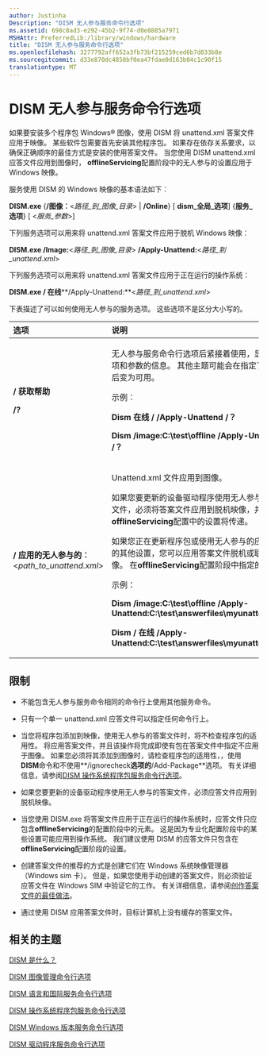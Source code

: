 ```yaml
---
author: Justinha
Description: "DISM 无人参与服务命令行选项"
ms.assetid: 698c8ad3-e292-45b2-9f74-d0e8885a7971
MSHAttr: PreferredLib:/library/windows/hardware
title: "DISM 无人参与服务命令行选项"
ms.openlocfilehash: 3277792aff652a3fb73bf215259ced6b7d033b8e
ms.sourcegitcommit: d33e870dc4850bf0ea47fdae0d163b04c1c90f15
translationtype: MT
---
```

# <a name="dism-unattended-servicing-command-line-options"></a>DISM 无人参与服务命令行选项


如果要安装多个程序包 Windows® 图像，使用 DISM 将 unattend.xml 答案文件应用于映像。 某些软件包需要首先安装其他程序包。 如果存在依存关系要求，以确保正确顺序的最佳方式是安装的使用答案文件。 当您使用 DISM unattend.xml 应答文件应用到图像时， **offlineServicing**配置阶段中的无人参与的设置应用于 Windows 映像。

服务使用 DISM 的 Windows 映像的基本语法如下︰

**DISM.exe** {**/图像︰**&lt;*路径\_到\_图像\_目录*&gt; | **/Online**} \[ **dism\_全局\_选项**\] {**服务\_选项**} \[ &lt;*服务\_参数*&gt;\]

下列服务选项可以用来将 unattend.xml 答案文件应用于脱机 Windows 映像︰

**DISM.exe /Image:**&lt;*路径\_到\_图像\_目录*&gt; **/Apply-Unattend:**&lt;*路径\_到\_unattend.xml*&gt;

下列服务选项可以用来将 unattend.xml 答案文件应用于正在运行的操作系统︰

**DISM.exe / 在线****/Apply-Unattend:**&lt;*路径\_到\_unattend.xml*&gt;

下表描述了可以如何使用无人参与的服务选项。 这些选项不是区分大小写的。

<table>
<colgroup>
<col width="50%" />
<col width="50%" />
</colgroup>
<thead>
<tr class="header">
<th align="left">选项</th>
<th align="left">说明</th>
</tr>
</thead>
<tbody>
<tr class="odd">
<td align="left"><p><strong>/ 获取帮助</strong></p>
<p><strong>/?</strong></p></td>
<td align="left"><p>无人参与服务命令行选项后紧接着使用，显示的选项和参数的信息。 其他主题可能会在指定了映像之后变为可用。</p>
<p>示例︰</p>
<p><strong>Dism 在线 / /Apply-Unattend /？</strong></p>
<p><strong>Dism /image:C:\test\offline /Apply-Unattend /？</strong></p></td>
</tr>
<tr class="even">
<td align="left"><p><strong>/ 应用的无人参与的︰</strong>&lt;<em>path_to_unattend.xml</em>&gt;</p></td>
<td align="left"><p>Unattend.xml 文件应用到图像。</p>
<p>如果您要更新的设备驱动程序使用无人参与的答案文件，必须将答案文件应用到脱机映像，并指定<strong>offlineServicing</strong>配置中的设置将传递。</p>
<p>如果您正在更新程序包或使用无人参与的应答文件的其他设置，您可以应用答案文件脱机或联机映像。 在<strong>offlineServicing</strong>配置阶段中指定的设置。</p>
<p>示例：</p>
<p><strong>Dism /image:C:\test\offline /Apply-Unattend:C:\test\answerfiles\myunattend.xml</strong></p>
<p><strong>Dism / 在线 /Apply-Unattend:C:\test\answerfiles\myunattend.xml</strong></p></td>
</tr>
</tbody>
</table>

 

## <a name="span-idlimitationsspanspan-idlimitationsspanspan-idlimitationsspanlimitations"></a><span id="Limitations"></span><span id="limitations"></span><span id="LIMITATIONS"></span>限制


-   不能包含无人参与服务命令相同的命令行上使用其他服务命令。

-   只有一个单一 unattend.xml 应答文件可以指定任何命令行上。

-   当您将程序包添加到映像，使用无人参与的答案文件时，将不检查程序包的适用性。 将应用答案文件，并且该操作将完成即使有包在答案文件中指定不应用于图像。 如果您必须将其添加到图像时，请检查程序包的适用性，，使用**DISM**命令和不使用**/ignorecheck**选项的**/Add-Package**选项。 有关详细信息，请参阅[DISM 操作系统程序包服务命令行选项](dism-operating-system-package-servicing-command-line-options.md)。

-   如果您要更新的设备驱动程序使用无人参与的答案文件，必须应答文件应用到脱机映像。

-   当您使用 DISM.exe 将答案文件应用于正在运行的操作系统时，应答文件只应包含**offlineServicing**的配置阶段中的元素。 这是因为专业化配置阶段中的某些设置可能应用到操作系统。 我们建议使用 DISM 的应答文件只包含在**offlineServicing**配置阶段的设置。

-   创建答案文件的推荐的方式是创建它们在 Windows 系统映像管理器 （Windows sim 卡）。 但是，如果您使用手动创建的答案文件，则必须验证应答文件在 Windows SIM 中验证它的工作。 有关详细信息，请参阅[创作答案文件的最佳做法](https://msdn.microsoft.com/library/windows/hardware/dn915073)。

-   通过使用 DISM 应用答案文件时，目标计算机上没有缓存的答案文件。

## <a name="span-idrelatedtopicsspanrelated-topics"></a><span id="related_topics"></span>相关的主题


[DISM 是什么？](what-is-dism.md)

[DISM 图像管理命令行选项](dism-image-management-command-line-options-s14.md)

[DISM 语言和国际服务命令行选项](dism-languages-and-international-servicing-command-line-options.md)

[DISM 操作系统程序包服务命令行选项](dism-operating-system-package-servicing-command-line-options.md)

[DISM Windows 版本服务命令行选项](dism-windows-edition-servicing-command-line-options.md)

[DISM 驱动程序服务命令行选项](dism-driver-servicing-command-line-options-s14.md)

 

 







